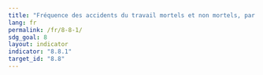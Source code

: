```yaml
---
title: "Fréquence des accidents du travail mortels et non mortels, par sexe et statut au regard de l’immigration"
lang: fr
permalink: /fr/8-8-1/
sdg_goal: 8
layout: indicator
indicator: "8.8.1"
target_id: "8.8"
---
```


